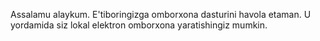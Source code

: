 Assalamu alaykum. E'tiboringizga omborxona dasturini havola etaman. U yordamida siz lokal elektron omborxona yaratishingiz mumkin.
